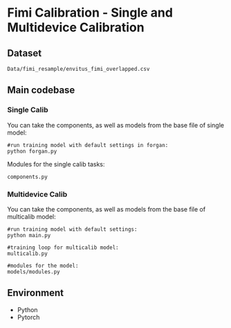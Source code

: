 # Fimi Calibration - Single and Multidevice Calibration
## Dataset
```
Data/fimi_resample/envitus_fimi_overlapped.csv
```
## Main codebase

### Single Calib
You can take the components, as well as models from the base file of single model:
```
#run training model with default settings in forgan:
python forgan.py
```
Modules for the single calib tasks:
```
components.py
```

### Multidevice Calib
You can take the components, as well as models from the base file of multicalib model:
```
#run training model with default settings:
python main.py

#training loop for multicalib model:
multicalib.py

#modules for the model:
models/modules.py
```
## Environment
- Python
- Pytorch